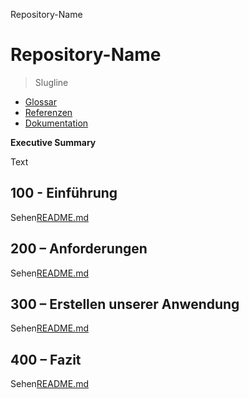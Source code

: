 Repository-Name

# Repository-Name

> Slugline

-   [Glossar](./GLOSSARY.md)
-   [Referenzen](./REFERENCES.md)
-   [Dokumentation](./DOCUMENTATION.md)

**Executive Summary**

Text

## 100 - Einführung

Sehen[README.md](./100/README.md)

## 200 – Anforderungen

Sehen[README.md](./200/README.md)

## 300 – Erstellen unserer Anwendung

Sehen[README.md](./300/README.md)

## 400 – Fazit

Sehen[README.md](./400/README.md)
